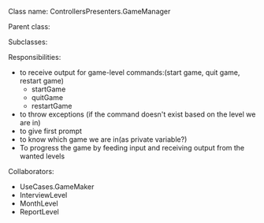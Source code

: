 Class name: ControllersPresenters.GameManager

Parent class:

Subclasses:

Responsibilities:
* to receive output for game-level commands:(start game, quit game, restart game)
  * startGame
  * quitGame
  * restartGame
* to throw exceptions (if the command doesn't exist based on the level we are in)
* to give first prompt
* to know which game we are in(as private variable?)
* To progress the game by feeding input and receiving output from the wanted levels

Collaborators:
* UseCases.GameMaker
* InterviewLevel
* MonthLevel
* ReportLevel